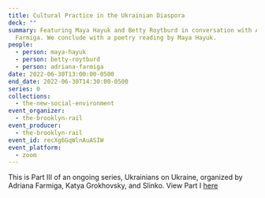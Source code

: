 ```yaml
---
title: Cultural Practice in the Ukrainian Diaspora
deck: ""
summary: Featuring Maya Hayuk and Betty Roytburd in conversation with Adriana
  Farmiga. We conclude with a poetry reading by Maya Hayuk.
people:
  - person: maya-hayuk
  - person: betty-roytburd
  - person: adriana-farmiga
date: 2022-06-30T13:00:00-0500
end_date: 2022-06-30T14:30:00-0500
series: 0
collections:
  - the-new-social-environment
event_organizer:
  - the-brooklyn-rail
event_producer:
  - the-brooklyn-rail
event_id: recXg6GqWlnAuASIW
event_platform:
  - zoom
---
```

This is Part III of an ongoing series, Ukrainians on Ukraine, organized by Adriana Farmiga, Katya Grokhovsky, and Slinko. View Part I [here](https://brooklynrail.org/events/2022/04/28/ukrainians-on-ukraine/)